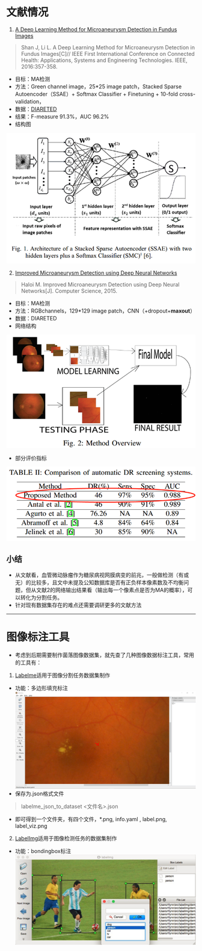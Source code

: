 # 文献情况

1. [A Deep Learning Method for Microaneurysm Detection in Fundus Images](https://github.com/Junya5/DataScience/blob/master/ColonyDetection-Junya5/Paper/ADeepLearningMethodforMicroaneurysmDetection.pdf)
> Shan J, Li L. A Deep Learning Method for Microaneurysm Detection in Fundus Images[C]// IEEE First International Conference on Connected Health: Applications, Systems and Engineering Technologies. IEEE, 2016:357-358.

* 目标：MA检测
* 方法：Green channel image，25*25 image patch，Stacked Sparse Autoencoder（SSAE）+ Softmax Classifier + Finetuning + 10-fold cross-validation，
* 数据：[DIARETED](http://www.it.lut.fi/project/imageret/diaretdb1_v2_1/)
* 结果：F-measure 91.3%，AUC 96.2% 
* 结构图

![image](https://github.com/Junya5/DataScience/blob/master/ColonyDetection-Junya5/IMG/1-architecture.png)


2. [Improved Microaneurysm Detection using Deep Neural Networks](https://github.com/Junya5/DataScience/blob/master/ColonyDetection-Junya5/Paper/ImprovedMicroaneurysmDetectionUsingDeepNeural.pdf)
> Haloi M. Improved Microaneurysm Detection using Deep Neural Networks[J]. Computer Science, 2015.

* 目标：MA检测
* 方法：RGBchannels，129*129 image patch，CNN（+dropout+**maxout**）
* 数据：DIARETED
* 网络结构

![image](https://github.com/Junya5/DataScience/blob/master/ColonyDetection-Junya5/IMG/2-method-overview.png)

* 部分评价指标

![image](https://github.com/Junya5/DataScience/blob/master/ColonyDetection-Junya5/IMG/2-comparison.png)


## 小结

* 从文献看，血管微动脉瘤作为糖尿病视网膜病变的前兆，一般做检测（有或无）的比较多，且文中未提及公知数据库是否有正负样本像素数及不均衡问题，但从文献2的网络输出结果看（输出每一个像素点是否为MA的概率），可以转化为分割任务。
* 针对现有数据集存在的难点还需要调研更多的文献方法

---

# 图像标注工具

* 考虑到后期需要制作菌落图像数据集，就先查了几种图像数据标注工具，常用的工具有：

1. [Labelme](https://github.com/wkentaro/labelme)适用于图像分割任务数据集制作
* 功能：多边形填充标注
![image](https://github.com/Junya5/DataScience/blob/master/ColonyDetection-Junya5/IMG/labelme-1.png)
* 保存为.json格式文件


> labelme_json_to_dataset <文件名>.json

* 即可得到一个文件夹，有四个文件，*.png, info.yaml , label.png, label_viz.png

2. [LabelImg](https://github.com/tzutalin/labelImg)适用于图像检测任务的数据集制作
* 功能：bondingbox标注
![image](https://github.com/Junya5/DataScience/blob/master/ColonyDetection-Junya5/IMG/labelImg-1.png)
